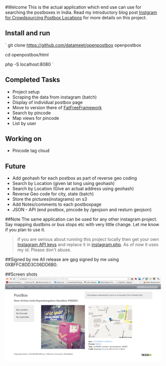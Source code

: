 #Welcome
This is the actual application which end use can use for searching the postboxes in India. Read my introductory blog post [Instgram for Crowdsourcing Postbox Locations](http://thejeshgn.com/2012/10/16/instgram-for-crowdsourcing-postbox-locations/) for more details on this project.


## Install and run
`
 git clone https://github.com/datameet/openpostbox openpostbox

 cd openpostbox/html
 
 php -S localhost:8080
`

## Completed Tasks
+ Project setup
+ Scraping the data from instagram (batch)
+ Display of individual postbox page
+ Move to version there of [FatFreeFramework](http://fatfreeframework.com/)
+ Search by pincode
+ Map views for pincode
+ List by user

## Working on
+ Pincode tag cloud

## Future 
+ Add geohash for each postbox as part of reverse geo coding
+ Search by Location (given lat long using geohash)
+ Search by Location (Give an actual address using geohash)
+ Reverse Geo code for city, state (batch)
+ Store the pictures(instagrams) on s3
+ Add Notes/comments to each postboxpage
+ JSON - API (end postbox, pincode by /geojson and resturn geojson)

##Note
The same application can be used for any other instagram project. Say mapping dustbins or bus stops etc with very little change. Let me know if you plan to use it.

> if you are serious about running this project locally then get your own [Instagram API keys](http://instagram.com/developer/) and replace it in [instagram.php](https://github.com/datameet/openpostbox/blob/master/inc/instagram.php). As of now it uses my id. Please don't abuse.

##Signed by me
All release are gpg signed by me using 0XBFFC8DD3C06DD6B0.

##Screen shots
![Initial screen](https://raw.githubusercontent.com/datameet/openpostbox/master/docs/postbox_page.png)




